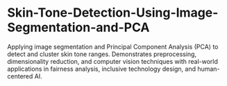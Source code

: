 # Skin-Tone-Detection-Using-Image-Segmentation-and-PCA
Applying image segmentation and Principal Component Analysis (PCA) to detect and cluster skin tone ranges. Demonstrates preprocessing, dimensionality reduction, and computer vision techniques with real-world applications in fairness analysis, inclusive technology design, and human-centered AI.
